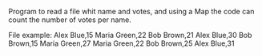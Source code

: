 Program to read a file whit name and votes, and using a Map the code can count the number of votes per name.

File example:
  Alex Blue,15
  Maria Green,22
  Bob Brown,21
  Alex Blue,30
  Bob Brown,15
  Maria Green,27
  Maria Green,22
  Bob Brown,25
  Alex Blue,31
